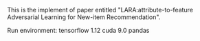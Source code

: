This is the implement of paper entitled "LARA:attribute-to-feature Adversarial Learning for New-item Recommendation".

Run environment:
       tensorflow 1.12
       cuda 9.0
       pandas



